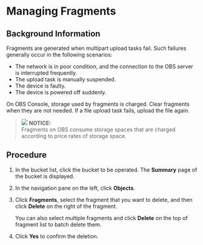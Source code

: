 # Managing Fragments<a name="en-us_topic_0045853514"></a>

## Background Information<a name="section30580753"></a>

Fragments are generated when multipart upload tasks fail. Such failures generally occur in the following scenarios:

-   The network is in poor condition, and the connection to the OBS server is interrupted frequently.
-   The upload task is manually suspended.
-   The device is faulty.
-   The device is powered off suddenly.

On OBS Console, storage used by fragments is charged. Clear fragments when they are not needed. If a file upload task fails, upload the file again.

>![](/images/icon-notice.gif) **NOTICE:**   
>Fragments on OBS consume storage spaces that are charged according to price rates of storage space.  

## Procedure<a name="section6791328"></a>

1.  In the bucket list, click the bucket to be operated. The  **Summary**  page of the bucket is displayed.
2.  In the navigation pane on the left, click  **Objects**.
3.  Click  **Fragments**, select the fragment that you want to delete, and then click  **Delete**  on the right of the fragment.

    You can also select multiple fragments and click  **Delete**  on the top of fragment list to batch delete them.

4.  Click  **Yes**  to confirm the deletion.

